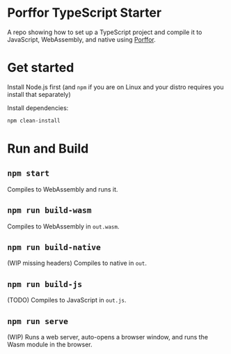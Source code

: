 # Porffor TypeScript Starter

A repo showing how to set up a TypeScript project and compile it to JavaScript, WebAssembly, and native using [Porffor](https://porffor.dev).

# Get started

Install Node.js first (and `npm` if you are on Linux and your distro requires you install that separately)

Install dependencies:

```sh
npm clean-install
```

# Run and Build

## `npm start`

Compiles to WebAssembly and runs it.

## `npm run build-wasm`

Compiles to WebAssembly in `out.wasm`.

## `npm run build-native`

(WIP missing headers) Compiles to native in `out`.

## `npm run build-js`

(TODO) Compiles to JavaScript in `out.js`.

## `npm run serve`

(WIP) Runs a web server, auto-opens a browser window, and runs the Wasm module in the browser.
